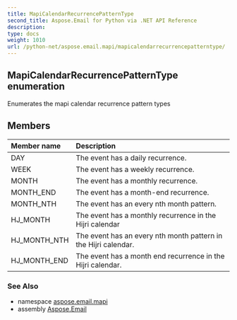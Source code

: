 ```yaml
---
title: MapiCalendarRecurrencePatternType
second_title: Aspose.Email for Python via .NET API Reference
description: 
type: docs
weight: 1010
url: /python-net/aspose.email.mapi/mapicalendarrecurrencepatterntype/
---
```


## MapiCalendarRecurrencePatternType enumeration

Enumerates the mapi calendar recurrence pattern types

## Members
| Member name | Description |
| :- | :- |
|DAY|The event has a daily recurrence.|
|WEEK|The event has a weekly recurrence.|
|MONTH|The event has a monthly recurrence.|
|MONTH_END|The event has a month-end recurrence.|
|MONTH_NTH|The event has an every nth month pattern.|
|HJ_MONTH|The event has a monthly recurrence in the Hijri calendar|
|HJ_MONTH_NTH|The event has an every nth month pattern in the Hijri calendar.|
|HJ_MONTH_END|The event has a month end recurrence in the Hijri calendar.|

### See Also

* namespace [aspose.email.mapi](/email/python-net/aspose.email.mapi/)
* assembly [Aspose.Email](/email/python-net/)

